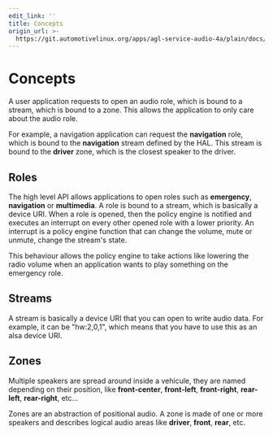 ```yaml
---
edit_link: ''
title: Concepts
origin_url: >-
  https://git.automotivelinux.org/apps/agl-service-audio-4a/plain/docs/4a-framework/concepts.md?h=halibut
---
```


<!-- WARNING: This file is generated by fetch_docs.js using /home/boron/Documents/AGL/docs-webtemplate/site/_data/tocs/apis_services/halibut/agl-service-audio-4a-developer-guides-api-services-book.yml -->

# Concepts

A user application requests to open an audio role, which is bound to a stream,
which is bound to a zone. This allows the application to only care about the
audio role.

For example, a navigation application can request the **navigation** role, which
is bound to the **navigation** stream defined by the HAL. This stream is bound
to the **driver** zone, which is the closest speaker to the driver.

## Roles

The high level API allows applications to open roles such as **emergency**,
**navigation** or **multimedia**. A role is bound to a stream, which is
basically a device URI. When a role is opened, then the policy engine is
notified and executes an interrupt on every other opened role with a lower
priority. An interrupt is a policy engine function that can change the volume,
mute or unmute, change the stream's state.

This behaviour allows the policy engine to take actions like lowering the radio
volume when an application wants to play something on the emergency role.

## Streams

A stream is basically a device URI that you can open to write audio data. For
example, it can be "hw:2,0,1", which means that you have to use this as an alsa
device URI.

## Zones

Multiple speakers are spread around inside a vehicule, they are named depending
on their position, like **front-center**, **front-left**, **front-right**,
**rear-left**, **rear-right**, etc...

Zones are an abstraction of positional audio. A zone is made of one or more
speakers and describes logical audio areas like **driver**, **front**, **rear**,
etc.

